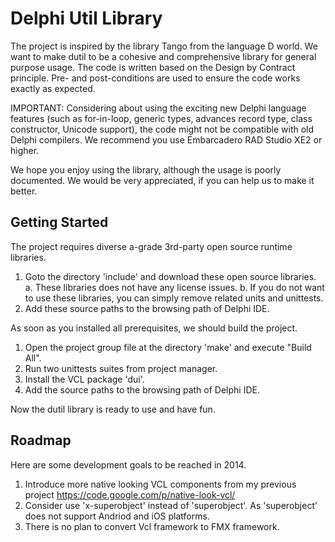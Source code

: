 # Delphi Util Library #

The project is inspired by the library Tango from the language D world. We want
to make dutil to be a cohesive and comprehensive library for general purpose 
usage. The code is written based on the Design by Contract principle. Pre- and 
post-conditions are used to ensure the code works exactly as expected.

IMPORTANT: Considering about using the exciting new Delphi language features 
(such as for-in-loop, generic types, advances record type, class constructor, 
Unicode support), the code might not be compatible with old Delphi compilers. 
We recommend you use Embarcadero RAD Studio XE2 or higher.

We hope you enjoy using the library, although the usage is poorly documented. 
We would be very appreciated, if you can help us to make it better.

## Getting Started ##

The project requires diverse a-grade 3rd-party open source runtime libraries.

1. Goto the directory 'include' and download these open source libraries. 
   a. These libraries does not have any license issues. 
   b. If you do not want to use these libraries, you can simply remove related 
      units and unittests.
2. Add these source paths to the browsing path of Delphi IDE. 

As soon as you installed all prerequisites, we should build the project. 

1. Open the project group file at the directory 'make' and execute "Build All". 
2. Run two unittests suites from project manager.
3. Install the VCL package 'dui'.
4. Add the source paths to the browsing path of Delphi IDE. 

Now the dutil library is ready to use and have fun.

## Roadmap ##

Here are some development goals to be reached in 2014.

1. Introduce more native looking VCL components from my previous project 
https://code.google.com/p/native-look-vcl/
2. Consider use 'x-superobject' instead of 'superobject'. As 'superobject' does 
   not support Andriod and iOS platforms. 
3. There is no plan to convert Vcl framework to FMX framework.
